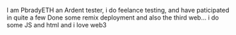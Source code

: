 I am PbradyETH an Ardent tester,
i do feelance testing, and have paticipated in quite a few
Done some remix deployment and also the third web...
i do some JS and html and i love web3
